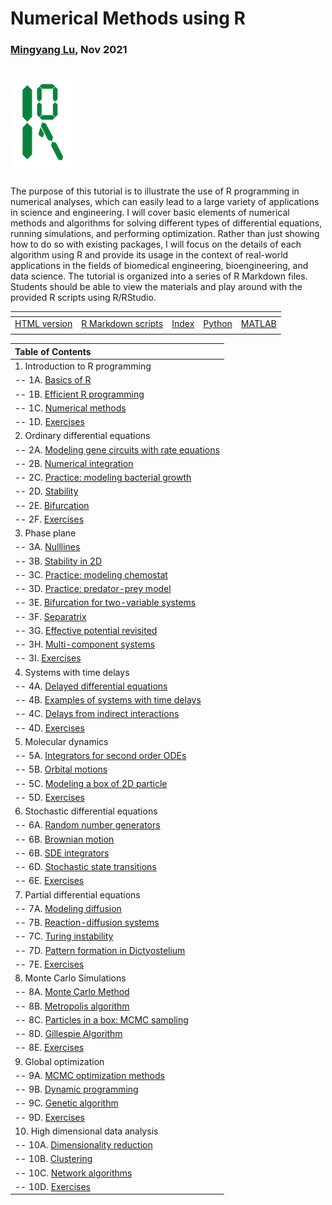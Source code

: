 # Numerical Methods using R

### [Mingyang Lu](https://lusystemsbio.northeastern.edu), Nov 2021


![logo](./extra/data/logo.png)
---

The purpose of this tutorial is to illustrate the use of R programming in numerical analyses, which can easily lead to a large variety of applications in science and engineering. I will cover basic elements of numerical methods and algorithms for solving different types of differential equations, running simulations, and performing optimization. Rather than just showing how to do so with existing packages, I will focus on the details of each algorithm using R and provide its usage in the context of real-world applications in the fields of biomedical engineering, bioengineering, and data science. The tutorial is organized into a series of R Markdown files. Students should be able to view the materials and play around with the provided R scripts using R/RStudio.

| <!-- --> | <!-- --> | <!-- --> | <!-- --> | <!-- --> |
|---|---|---|---|---|
| [HTML version](https://lusystemsbio.github.io/numericalR) | [R Markdown scripts](https://github.com/lusystemsbio/numericalR) | [Index](./ind.html) | [Python](./extra/Python/index.html) | [MATLAB](./extra/MATLAB/index.html)
|   |   |   |   |   |

|Table of Contents|
|:----------------|
|1. Introduction to R programming|
|-- 1A. [Basics of R](./01A.html) |
|-- 1B. [Efficient R programming](./01B.html) |
|-- 1C. [Numerical methods](./01C.html) |
|-- 1D. [Exercises](./01D.html) |
|2. Ordinary differential equations|
|-- 2A. [Modeling gene circuits with rate equations](./02A.html) |
|-- 2B. [Numerical integration](./02B.html) | 
|-- 2C. [Practice: modeling bacterial growth](./02C.html) | 
|-- 2D. [Stability](./02D.html) |
|-- 2E. [Bifurcation](./02E.html) |
|-- 2F. [Exercises](./02F.html) |
|3. Phase plane|
|-- 3A. [Nulllines](./03A.html) |
|-- 3B. [Stability in 2D](./03B.html) |
|-- 3C. [Practice: modeling chemostat](./03C.html) | 
|-- 3D. [Practice: predator-prey model](./03D.html) | 
|-- 3E. [Bifurcation for two-variable systems](./03E.html) |
|-- 3F. [Separatrix](./03F.html) |
|-- 3G. [Effective potential revisited](./03G.html) |
|-- 3H. [Multi-component systems](./03H.html) |
|-- 3I. [Exercises](./03I.html) |
|4. Systems with time delays|
|-- 4A. [Delayed differential equations](./04A.html) |
|-- 4B. [Examples of systems with time delays](./04B.html) |
|-- 4C. [Delays from indirect interactions](./04C.html) | 
|-- 4D. [Exercises](./04D.html) |
|5. Molecular dynamics|
|-- 5A. [Integrators for second order ODEs](./05A.html) |
|-- 5B. [Orbital motions](./05B.html) |
|-- 5C. [Modeling a box of 2D particle](./05C.html) |
|-- 5D. [Exercises](./05D.html) |
|6. Stochastic differential equations|
|-- 6A. [Random number generators](./06A.html) |
|-- 6B. [Brownian motion](./06B.html) |
|-- 6B. [SDE integrators](./06C.html) |
|-- 6D. [Stochastic state transitions](./06D.html) |
|-- 6E. [Exercises](./06E.html) |
|7. Partial differential equations|
|-- 7A. [Modeling diffusion](./07A.html) |
|-- 7B. [Reaction-diffusion systems](./07B.html) |
|-- 7C. [Turing instability](./07C.html) |
|-- 7D. [Pattern formation in Dictyostelium](./07D.html) |
|-- 7E. [Exercises](./07E.html) |
|8. Monte Carlo Simulations|
|-- 8A. [Monte Carlo Method](./08A.html) |
|-- 8B. [Metropolis algorithm](./08B.html) |
|-- 8C. [Particles in a box: MCMC sampling](./08C.html) |
|-- 8D. [Gillespie Algorithm](./08D.html) |
|-- 8E. [Exercises](./08E.html) |
|9. Global optimization|
|-- 9A. [MCMC optimization methods](./09A.html) |
|-- 9B. [Dynamic programming](./09B.html) |
|-- 9C. [Genetic algorithm](./09C.html) |
|-- 9D. [Exercises](./09D.html) |
|10. High dimensional data analysis|
|-- 10A. [Dimensionality reduction](./10A.html) |
|-- 10B. [Clustering](./10B.html) |
|-- 10C. [Network algorithms](./10C.html) |
|-- 10D. [Exercises](./10D.html) |